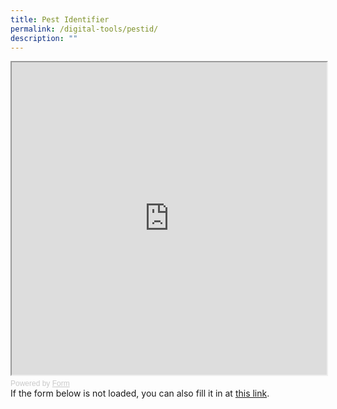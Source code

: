 ```yaml
---
title: Pest Identifier
permalink: /digital-tools/pestid/
description: ""
---
```



<!-- Change the width and height values to suit you best -->
<iframe style="width: 100%; height: 500px" src="https://form.gov.sg/64af6893b319a900123c792a" id="iframe"></iframe>

<div style="font-family: Sans-Serif;
    font-size: 12px;
    color: #999;
    opacity: 0.5;
    padding-top: 5px;">
  Powered by <a style="color: #999" href="https://form.gov.sg">Form</a>
</div>

<div>
  If the form below is not loaded, you can also fill it in at
  <a href="https://form.gov.sg/64af6893b319a900123c792a">this link</a>.
</div>